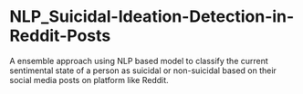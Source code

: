 # NLP_Suicidal-Ideation-Detection-in-Reddit-Posts
A ensemble approach using NLP based model to classify the current sentimental state of a person as suicidal or non-suicidal based on their social media posts on platform like Reddit.
